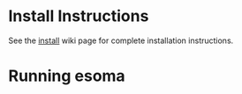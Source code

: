 Install Instructions
====================

See the [install](https://github.com/rdodesigns/esoma/wiki/Install) wiki page for complete installation instructions.

Running esoma
=============
